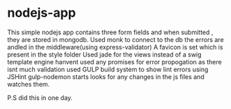 # nodejs-app
 This simple nodejs app contains three form fields and when submitted , they are stored in mongodb. Used monk to connect to the db
 the errors are andled in the middleware(using express-validator)
 A favicon is set which is present in the style folder
 Used jade for the views instead of a swig template engine
 hanvent used any promises for error propogation as there isnt much validation
 used GULP build system to show lint errors using JSHint 
 gulp-nodemon starts looks for any changes in the js files and watches them.

 P.S did this in one day.